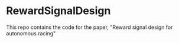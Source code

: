 # RewardSignalDesign
This repo contains the code for the paper, "Reward signal design for autonomous racing"
